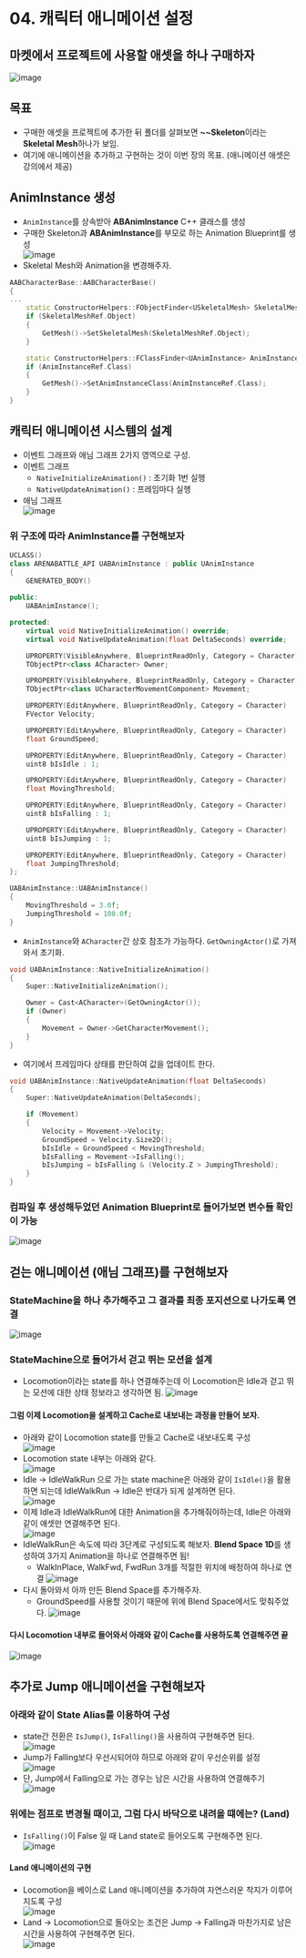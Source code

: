 # 04. 캐릭터 애니메이션 설정
## 마켓에서 프로젝트에 사용할 애셋을 하나 구매하자
![image](https://github.com/Wseop/unreal-programming/assets/18005580/e5ada8ad-b26a-42dd-ad1a-d875b72f62c5)
## 목표
- 구매한 애셋을 프로젝트에 추가한 뒤 폴더를 살펴보면 **~~Skeleton**이라는 **Skeletal Mesh**하나가 보임.
- 여기에 애니메이션을 추가하고 구현하는 것이 이번 장의 목표. (애니메이션 애셋은 강의에서 제공)
## AnimInstance 생성
- `AnimInstance`를 상속받아 **ABAnimInstance** C++ 클래스를 생성
- 구매한 Skeleton과 **ABAnimInstance**를 부모로 하는 Animation Blueprint를 생성<br>
![image](https://github.com/Wseop/unreal-programming/assets/18005580/593af85a-da93-4a7b-a324-76219fcfe2eb)
- Skeletal Mesh와 Animation을 변경해주자.
```c++
AABCharacterBase::AABCharacterBase()
{
...
	static ConstructorHelpers::FObjectFinder<USkeletalMesh> SkeletalMeshRef(TEXT("/Script/Engine.SkeletalMesh'/Game/InfinityBladeWarriors/Character/CompleteCharacters/SK_CharM_Cardboard.SK_CharM_Cardboard'"));
	if (SkeletalMeshRef.Object)
	{
		GetMesh()->SetSkeletalMesh(SkeletalMeshRef.Object);
	}

	static ConstructorHelpers::FClassFinder<UAnimInstance> AnimInstanceRef(TEXT("/Game/ArenaBattle/Animation/ABP_ABCharacter.ABP_ABCharacter_C"));
	if (AnimInstanceRef.Class)
	{
		GetMesh()->SetAnimInstanceClass(AnimInstanceRef.Class);
	}
}
```
## 캐릭터 애니메이션 시스템의 설계
- 이벤트 그래프와 애님 그래프 2가지 영역으로 구성.
- 이벤트 그래프
  - `NativeInitializeAnimation()` : 초기화 1번 실행
  - `NativeUpdateAnimation()` : 프레임마다 실행
- 애님 그래프 <br>
![image](https://github.com/Wseop/unreal-programming/assets/18005580/3dc54310-12d4-411d-b142-5ca8620d80df)
### 위 구조에 따라 AnimInstance를 구현해보자
```c++
UCLASS()
class ARENABATTLE_API UABAnimInstance : public UAnimInstance
{
	GENERATED_BODY()
	
public:
	UABAnimInstance();

protected:
	virtual void NativeInitializeAnimation() override;
	virtual void NativeUpdateAnimation(float DeltaSeconds) override;

	UPROPERTY(VisibleAnywhere, BlueprintReadOnly, Category = Character)
	TObjectPtr<class ACharacter> Owner;

	UPROPERTY(VisibleAnywhere, BlueprintReadOnly, Category = Character)
	TObjectPtr<class UCharacterMovementComponent> Movement;

	UPROPERTY(EditAnywhere, BlueprintReadOnly, Category = Character)
	FVector Velocity;

	UPROPERTY(EditAnywhere, BlueprintReadOnly, Category = Character)
	float GroundSpeed;

	UPROPERTY(EditAnywhere, BlueprintReadOnly, Category = Character)
	uint8 bIsIdle : 1;

	UPROPERTY(EditAnywhere, BlueprintReadOnly, Category = Character)
	float MovingThreshold;

	UPROPERTY(EditAnywhere, BlueprintReadOnly, Category = Character)
	uint8 bIsFalling : 1;

	UPROPERTY(EditAnywhere, BlueprintReadOnly, Category = Character)
	uint8 bIsJumping : 1;

	UPROPERTY(EditAnywhere, BlueprintReadOnly, Category = Character)
	float JumpingThreshold;
};
```
```c++
UABAnimInstance::UABAnimInstance()
{
	MovingThreshold = 3.0f;
	JumpingThreshold = 100.0f;
}
```
- `AnimInstance`와 `ACharacter`간 상호 참조가 가능하다. `GetOwningActor()`로 가져와서 초기화.
```c++
void UABAnimInstance::NativeInitializeAnimation()
{
	Super::NativeInitializeAnimation();

	Owner = Cast<ACharacter>(GetOwningActor());
	if (Owner)
	{
		Movement = Owner->GetCharacterMovement();
	}
}
```
- 여기에서 프레임마다 상태를 판단하여 값을 업데이트 한다.
```c++
void UABAnimInstance::NativeUpdateAnimation(float DeltaSeconds)
{
	Super::NativeUpdateAnimation(DeltaSeconds);

	if (Movement)
	{
		Velocity = Movement->Velocity;
		GroundSpeed = Velocity.Size2D();
		bIsIdle = GroundSpeed < MovingThreshold;
		bIsFalling = Movement->IsFalling();
		bIsJumping = bIsFalling & (Velocity.Z > JumpingThreshold);
	}
}
```
### 컴파일 후 생성해두었던 Animation Blueprint로 들어가보면 변수들 확인이 가능
![image](https://github.com/Wseop/unreal-programming/assets/18005580/507b710a-b625-4c54-8734-385715ded7f7)

## 걷는 애니메이션 (애님 그래프)를 구현해보자
### StateMachine을 하나 추가해주고 그 결과를 최종 포지션으로 나가도록 연결
![image](https://github.com/Wseop/unreal-programming/assets/18005580/8d9ca2b2-002d-4e2d-b940-64ecf0b629d1)
### StateMachine으로 들어가서 걷고 뛰는 모션을 설계
- Locomotion이라는 state를 하나 연결해주는데 이 Locomotion은 Idle과 걷고 뛰는 모션에 대한 상태 정보라고 생각하면 됨.
![image](https://github.com/Wseop/unreal-programming/assets/18005580/33f23c87-36a2-4397-ab28-810183f87c61)
#### 그럼 이제 Locomotion을 설계하고 Cache로 내보내는 과정을 만들어 보자.
- 아래와 같이 Locomotion state를 만들고 Cache로 내보내도록 구성 <br>
![image](https://github.com/Wseop/unreal-programming/assets/18005580/d09cb1cc-8f99-4e71-ad65-555d3d581d3e)
- Locomotion state 내부는 아래와 같다. <br>
![image](https://github.com/Wseop/unreal-programming/assets/18005580/2ecd8f48-6588-448e-a8c4-9a9f49723948)
- Idle -> IdleWalkRun 으로 가는 state machine은 아래와 같이 `IsIdle()`을 활용하면 되는데 IdleWalkRun -> Idle은 반대가 되게 설계하면 된다. <br>
![image](https://github.com/Wseop/unreal-programming/assets/18005580/cfd2689e-963b-4782-b701-1c893383d7be)
- 이제 Idle과 IdleWalkRun에 대한 Animation을 추가해줘야하는데, Idle은 아래와 같이 애셋만 연결해주면 된다. <br>
![image](https://github.com/Wseop/unreal-programming/assets/18005580/a7291d7c-13ca-40a9-81c2-150e77d6021c)
- IdleWalkRun은 속도에 따라 3단계로 구성되도록 해보자. **Blend Space 1D**를 생성하여 3가지 Animation을 하나로 연결해주면 됨!
  - WalkInPlace, WalkFwd, FwdRun 3개를 적절한 위치에 배정하여 하나로 연결
![image](https://github.com/Wseop/unreal-programming/assets/18005580/454cabc0-ddc9-45c6-aabe-0b40d8ffd52f)
- 다시 돌아와서 아까 만든 Blend Space를 추가해주자.
  - GroundSpeed를 사용할 것이기 때문에 위에 Blend Space에서도 맞춰주었다.
![image](https://github.com/Wseop/unreal-programming/assets/18005580/f5dd45fd-505d-400f-b6c4-2f43ad498d81)

#### 다시 Locomotion 내부로 들어와서 아래와 같이 Cache를 사용하도록 연결해주면 끝
![image](https://github.com/Wseop/unreal-programming/assets/18005580/bd6cf7a7-3e56-4adc-a026-43a84519cae7)

## 추가로 Jump 애니메이션을 구현해보자
### 아래와 같이 State Alias를 이용하여 구성
- state간 전환은 `IsJump()`, `IsFalling()`을 사용하여 구현해주면 된다. <br>
![image](https://github.com/Wseop/unreal-programming/assets/18005580/3a44d22d-9199-4a03-aa90-ac3e5f2eabe1)
- Jump가 Falling보다 우선시되어야 하므로 아래와 같이 우선순위를 설정 <br>
![image](https://github.com/Wseop/unreal-programming/assets/18005580/77b1a416-49bc-4dfd-964b-c8734ab15e84)
- 단, Jump에서 Falling으로 가는 경우는 남은 시간을 사용하여 연결해주기 <br>
![image](https://github.com/Wseop/unreal-programming/assets/18005580/c75f3da4-316a-47e6-9e6a-0d0798b336c4)
### 위에는 점프로 변경될 때이고, 그럼 다시 바닥으로 내려올 떄에는? (Land)
- `IsFalling()`이 False 일 때 Land state로 들어오도록 구현해주면 된다.
![image](https://github.com/Wseop/unreal-programming/assets/18005580/680cfa12-9f05-4d51-90ad-d75a81492d13)
#### Land 애니메이션의 구현
- Locomotion을 베이스로 Land 애니메이션을 추가하여 자연스러운 착지가 이루어지도록 구성 <br>
![image](https://github.com/Wseop/unreal-programming/assets/18005580/1053f301-6286-4842-9b9a-4a6ff8dcb003)
- Land -> Locomotion으로 돌아오는 조건은 Jump -> Falling과 마찬가지로 남은 시간을 사용하여 구현해주면 된다. <br>
![image](https://github.com/Wseop/unreal-programming/assets/18005580/2628d2cf-29b1-4f43-84b8-7567c4211d13)
